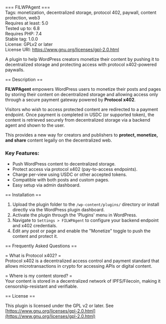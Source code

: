 === FILWPAgent ===  
Tags: monetization, decentralized storage, protocol 402, paywall, content protection, web3  
Requires at least: 5.0  
Tested up to: 6.8  
Requires PHP: 7.4  
Stable tag: 1.0.0  
License: GPLv2 or later  
License URI: https://www.gnu.org/licenses/gpl-2.0.html

A plugin to help WordPress creators monetize their content by pushing it to decentralized storage and protecting access with protocol x402-powered paywalls.

== Description ==

**FILWPAgent** empowers WordPress users to monetize their posts and pages by storing their content on decentralized storage and allowing access only through a secure payment gateway powered by **Protocol x402**.

Visitors who wish to access protected content are redirected to a payment endpoint. Once payment is completed in USDC (or supported token), the content is retrieved securely from decentralized storage via a backend agent and shown to the user.

This provides a new way for creators and publishers to **protect, monetize, and share** content legally on the decentralized web.

### Key Features:

- Push WordPress content to decentralized storage.
- Protect access via protocol x402 (pay-to-access endpoints).
- Charge per-view using USDC or other accepted tokens.
- Compatible with both posts and custom pages.
- Easy setup via admin dashboard.

== Installation ==

1. Upload the plugin folder to the `/wp-content/plugins/` directory or install directly via the WordPress plugin dashboard.
2. Activate the plugin through the 'Plugins' menu in WordPress.
3. Navigate to `Settings > FILWPAgent` to configure your backend endpoint and x402 credentials.
4. Edit any post or page and enable the "Monetize" toggle to push the content and protect it.

== Frequently Asked Questions ==

= What is Protocol x402? =  
Protocol x402 is a decentralized access control and payment standard that allows microtransactions in crypto for accessing APIs or digital content.

= Where is my content stored? =  
Your content is stored in a decentralized network of IPFS/Filecoin, making it censorship-resistant and verifiable.

== License ==

This plugin is licensed under the GPL v2 or later. See [https://www.gnu.org/licenses/gpl-2.0.html](https://www.gnu.org/licenses/gpl-2.0.html)

